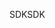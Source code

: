 <span data-ttu-id="66b47-101">SDK</span><span class="sxs-lookup"><span data-stu-id="66b47-101">SDK</span></span>
